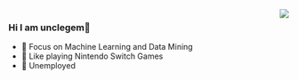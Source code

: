 <img align="right" src="https://github-readme-stats.vercel.app/api?username=unclegem&show_icons=true&icon_color=CE1D2D&text_color=718096&bg_color=ffffff&hide_title=true" />

### Hi I am unclegem👋

- :orange_book:  Focus on Machine Learning and Data Mining
- :ram:  Like playing Nintendo Switch Games
- :hammer:  Unemployed


